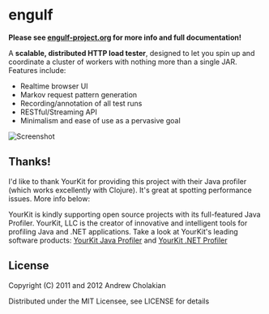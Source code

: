 # engulf

**Please see [engulf-project.org](http://engulf-project.org) for more info and full documentation!**

A **scalable, distributed HTTP load tester**, designed to let you spin up and coordinate a cluster of workers with nothing more than a single JAR. Features include:

* Realtime browser UI
* Markov request pattern generation
* Recording/annotation of all test runs
* RESTful/Streaming API
* Minimalism and ease of use as a pervasive goal

![Screenshot](https://img.skitch.com/20120817-j2ybqsr77dbfdmissga1sksg6k.png)

## Thanks!
I'd like to thank YourKit for providing this project with their Java profiler (which works excellently with Clojure).
It's great at spotting performance issues. More info below:

YourKit is kindly supporting open source projects with its full-featured Java Profiler.
YourKit, LLC is the creator of innovative and intelligent tools for profiling
Java and .NET applications. Take a look at YourKit's leading software products:
[YourKit Java Profiler](http://www.yourkit.com/java/profiler/index.jsp) and
[YourKit .NET Profiler](http://www.yourkit.com/.net/profiler/index.jsp)

## License

Copyright (C) 2011 and 2012 Andrew Cholakian

Distributed under the MIT Licensee, see LICENSE for details

